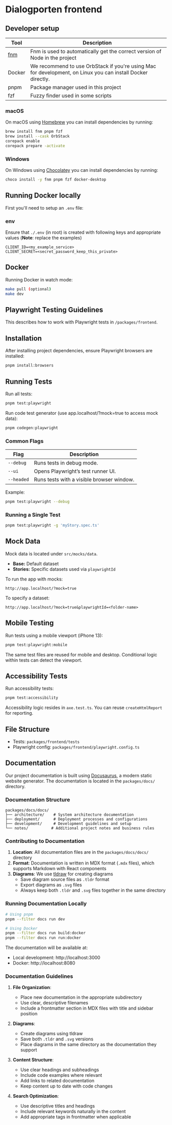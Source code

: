 # Dialogporten frontend

## Developer setup

Tool | Description
-----|------------
[fnm](https://github.com/Schniz/fnm) | Fnm is used to automatically get the correct version of Node in the project
Docker | We recommend to use OrbStack if you're using Mac for development, on Linux you can install Docker directly.
pnpm | Package manager used in this project
fzf | Fuzzy finder used in some scripts


### macOS

On macOS using [Homebrew](https://brew.sh/) you can install dependencies by running:

```bash
brew install fnm pnpm fzf
brew install --cask OrbStack
corepack enable
corepack prepare -activate
```

### Windows

On Windows using [Chocolatey](https://chocolatey.org/) you can install dependencies by running:

```bash
choco install -y fnm pnpm fzf docker-desktop
```

## Running Docker locally

First you'll need to setup an `.env` file:

### env
Ensure that `./.env` (in root) is created with following keys and appropriate values (**Note**: replace the examples)
```
CLIENT_ID=<my_example_service>
CLIENT_SECRET=<secret_password_keep_this_private>
```

## Docker

Running Docker in watch mode:

```bash
make pull (optional)
make dev
```

## Playwright Testing Guidelines

This describes how to work with Playwright tests in `/packages/frontend`.

## Installation

After installing project dependencies, ensure Playwright browsers are installed:

```bash
pnpm install:browsers
```

## Running Tests

Run all tests:

```bash
pnpm test:playwright
```

Run code test generator (use app.localhost/?mock=true to access mock data):

```bash
pnpm codegen:playwright
```

### Common Flags

| Flag        | Description                                   |
|-------------|-----------------------------------------------|
| `--debug`   | Runs tests in debug mode.                     |
| `--ui`      | Opens Playwright’s test runner UI.            |
| `--headed`  | Runs tests with a visible browser window.     |

Example:

```bash
pnpm test:playwright --debug
```

### Running a Single Test

```bash
pnpm test:playwright -g 'myStory.spec.ts'
```

## Mock Data

Mock data is located under `src/mocks/data`.

- **Base:** Default dataset
- **Stories:** Specific datasets used via `playwrightId`

To run the app with mocks:

```
http://app.localhost/?mock=true
```

To specify a dataset:

```
http://app.localhost/?mock=true&playwrightId=<folder-name>
```

## Mobile Testing

Run tests using a mobile viewport (iPhone 13):

```bash
pnpm test:playwright:mobile
```

The same test files are reused for mobile and desktop. Conditional logic within tests can detect the viewport.

## Accessibility Tests

Run accessibility tests:

```bash
pnpm test:accessibility
```

Accessibility logic resides in `axe.test.ts`. You can reuse `createHtmlReport` for reporting.

## File Structure

- Tests: `packages/frontend/tests`
- Playwright config: `packages/frontend/playwright.config.ts`


## Documentation

Our project documentation is built using [Docusaurus](https://docusaurus.io/), a modern static website generator. The documentation is located in the `packages/docs/` directory.

### Documentation Structure

```
packages/docs/docs/
├── architecture/    # System architecture documentation
├── deployment/      # Deployment processes and configurations
├── development/     # Development guidelines and setup
└── notes/          # Additional project notes and business rules
```

### Contributing to Documentation

1. **Location**: All documentation files are in the `packages/docs/docs/` directory
2. **Format**: Documentation is written in MDX format (`.mdx` files), which supports Markdown with React components
3. **Diagrams**: We use [tldraw](https://www.tldraw.com/) for creating diagrams
   - Save diagram source files as `.tldr` format
   - Export diagrams as `.svg` files
   - Always keep both `.tldr` and `.svg` files together in the same directory

### Running Documentation Locally

```bash
# Using pnpm
pnpm --filter docs run dev

# Using Docker
pnpm --filter docs run build:docker
pnpm --filter docs run run:docker
```

The documentation will be available at:
- Local development: http://localhost:3000
- Docker: http://localhost:8080

### Documentation Guidelines

1. **File Organization**:
   - Place new documentation in the appropriate subdirectory
   - Use clear, descriptive filenames
   - Include a frontmatter section in MDX files with title and sidebar position

2. **Diagrams**:
   - Create diagrams using tldraw
   - Save both `.tldr` and `.svg` versions
   - Place diagrams in the same directory as the documentation they support

3. **Content Structure**:
   - Use clear headings and subheadings
   - Include code examples where relevant
   - Add links to related documentation
   - Keep content up to date with code changes

4. **Search Optimization**:
   - Use descriptive titles and headings
   - Include relevant keywords naturally in the content
   - Add appropriate tags in frontmatter when applicable
